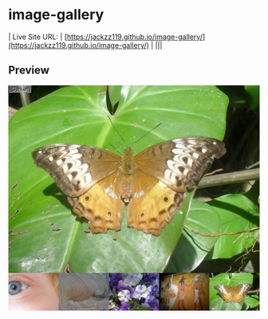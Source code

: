 # image-gallery
  | Live Site URL: | [https://jackzz119.github.io/image-gallery/](https://jackzz119.github.io/image-gallery/) |
  |||
  
## **Preview**

<div align='center'>
<img src='image-gallery.PNG' alt='image-gallery preview image'>
</div>